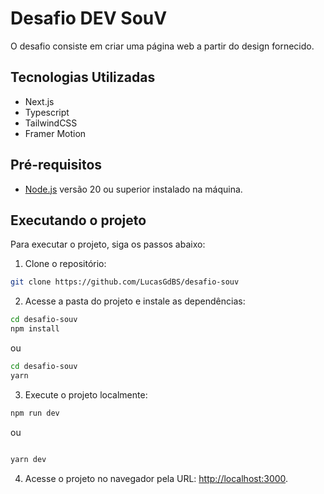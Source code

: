 # Desafio DEV SouV

O desafio consiste em criar uma página web a partir do design fornecido.

## Tecnologias Utilizadas

- Next.js
- Typescript
- TailwindCSS
- Framer Motion

## Pré-requisitos

- [Node.js](https://nodejs.org/en/) versão 20 ou superior instalado na máquina.

## Executando o projeto

Para executar o projeto, siga os passos abaixo:

1. Clone o repositório:

```bash
git clone https://github.com/LucasGdBS/desafio-souv
```

2. Acesse a pasta do projeto e instale as dependências:

```bash
cd desafio-souv
npm install
```

ou

```bash
cd desafio-souv
yarn
```

3. Execute o projeto localmente:

```bash
npm run dev
```

ou

```bash

yarn dev
```

4. Acesse o projeto no navegador pela URL: [http://localhost:3000](http://localhost:3000).
